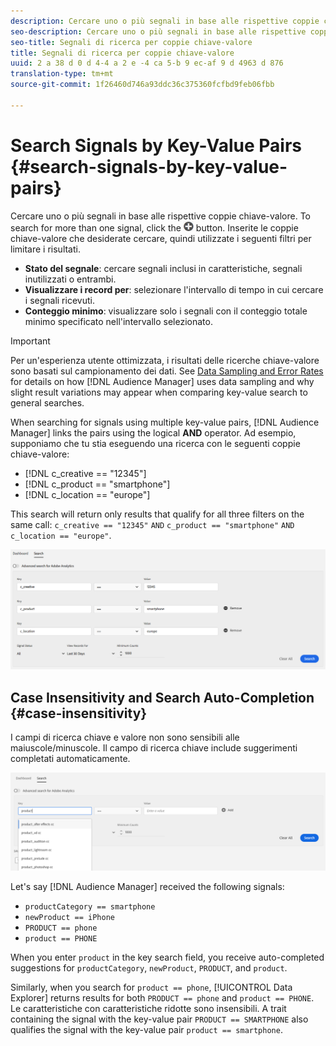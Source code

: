 ```yaml
---
description: Cercare uno o più segnali in base alle rispettive coppie chiave-valore.
seo-description: Cercare uno o più segnali in base alle rispettive coppie chiave-valore.
seo-title: Segnali di ricerca per coppie chiave-valore
title: Segnali di ricerca per coppie chiave-valore
uuid: 2 a 38 d 0 d 4-4 a 2 e -4 ca 5-b 9 ec-af 9 d 4963 d 876
translation-type: tm+mt
source-git-commit: 1f26460d746a93ddc36c375360fcfbd9feb06fbb

---
```



# Search Signals by Key-Value Pairs {#search-signals-by-key-value-pairs}

Cercare uno o più segnali in base alle rispettive coppie chiave-valore.
To search for more than one signal, click the ![Add](assets/icon_add.png) button. Inserite le coppie chiave-valore che desiderate cercare, quindi utilizzate i seguenti filtri per limitare i risultati.

* **Stato del segnale**: cercare segnali inclusi in caratteristiche, segnali inutilizzati o entrambi.
* **Visualizzare i record per**: selezionare l'intervallo di tempo in cui cercare i segnali ricevuti.
* **Conteggio minimo**: visualizzare solo i segnali con il conteggio totale minimo specificato nell'intervallo selezionato.

>[!IMPORTANT]
>
>Per un'esperienza utente ottimizzata, i risultati delle ricerche chiave-valore sono basati sul campionamento dei dati. See [Data Sampling and Error Rates](/help/using/reporting/report-sampling.md) for details on how [!DNL Audience Manager] uses data sampling and why slight result variations may appear when comparing key-value search to general searches.

When searching for signals using multiple key-value pairs, [!DNL Audience Manager] links the pairs using the logical **AND** operator. Ad esempio, supponiamo che tu stia eseguendo una ricerca con le seguenti coppie chiave-valore:

* [!DNL c_creative == "12345"]
* [!DNL c_product == "smartphone"]
* [!DNL c_location == "europe"]

This search will return only results that qualify for all three filters on the same call: `c_creative == "12345"` `AND` `c_product == "smartphone"` `AND` `c_location == "europe"`.

![](assets/signals-search.png)

## Case Insensitivity and Search Auto-Completion {#case-insensitivity}

I campi di ricerca chiave e valore non sono sensibili alle maiuscole/minuscole. Il campo di ricerca chiave include suggerimenti completati automaticamente.

![](assets/signal-search-suggestions.png)

Let's say [!DNL Audience Manager] received the following signals:

* `productCategory == smartphone`
* `newProduct == iPhone`
* `PRODUCT == phone`
* `product == PHONE`

When you enter `product` in the key search field, you receive auto-completed suggestions for `productCategory`, `newProduct`, `PRODUCT`, and `product`.

Similarly, when you search for `product == phone`, [!UICONTROL Data Explorer] returns results for both `PRODUCT == phone` and `product == PHONE`.
Le caratteristiche con caratteristiche ridotte sono insensibili. A trait containing the signal with the key-value pair `PRODUCT == SMARTPHONE` also qualifies the signal with the key-value pair `product == smartphone`.